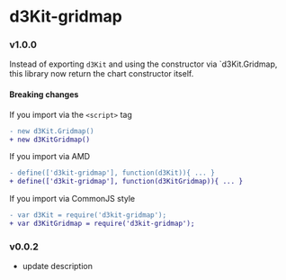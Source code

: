 # d3Kit-gridmap

### v1.0.0

Instead of exporting `d3Kit` and using the constructor via `d3Kit.Gridmap, this library now return the chart constructor itself.

#### Breaking changes

If you import via the `<script>` tag

```diff
- new d3Kit.Gridmap()
+ new d3KitGridmap()
```

If you import via AMD

```diff
- define(['d3kit-gridmap'], function(d3Kit)){ ... }
+ define(['d3kit-gridmap'], function(d3KitGridmap)){ ... }
```

If you import via CommonJS style

```diff
- var d3Kit = require('d3kit-gridmap');
+ var d3KitGridmap = require('d3kit-gridmap');
```

### v0.0.2

- update description